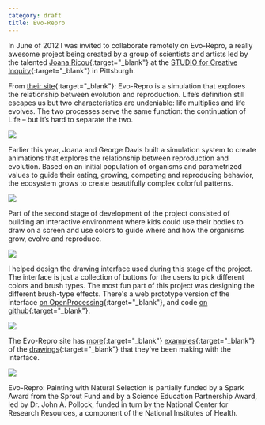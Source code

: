 ```yaml
---
category: draft
title: Evo-Repro
---
```

In June of 2012 I was invited to collaborate remotely on Evo-Repro, a really awesome project being created by a group of scientists and artists led by the talented [Joana Ricou](http://www.joanaricou.com/){:target="_blank"} at the [STUDIO for Creative Inquiry](http://studioforcreativeinquiry.org/){:target="_blank"} in Pittsburgh.

From [their site](http://evorepro.tumblr.com/){:target="_blank"}:
Evo-Repro is a simulation that explores the relationship between evolution and reproduction. Life’s definition still escapes us but two characteristics are undeniable: life multiplies and life evolves. The two processes serve the same function: the continuation of Life – but it’s hard to separate the two.

![](/assets/projects/evo-repro/evo01.png)

Earlier this year, Joana and George Davis built a simulation system to create animations that explores the relationship between reproduction and evolution. Based on an initial population of organisms and parametrized values to guide their eating, growing, competing and reproducing behavior, the ecosystem grows to create beautifully complex colorful patterns.

![](/assets/projects/evo-repro/evo02.jpg)

Part of the second stage of development of the project consisted of building an interactive environment where kids could use their bodies to draw on a screen and use colors to guide where and how the organisms grow, evolve and reproduce.

![](/assets/projects/evo-repro/evo_interaction.png)

I helped design the drawing interface used during this stage of the project. The interface is just a collection of buttons for the users to pick different colors and brush types. The most fun part of this project was designing the different brush-type effects. There's a web prototype version of the interface [on OpenProcessing](http://www.openprocessing.org/sketch/64067){:target="_blank"}, and code [on github](https://github.com/thiagohersan/evoReproBrushProcessing){:target="_blank"}.

![](/assets/projects/evo-repro/evo_interface.png)

The Evo-Repro site has [more](http://evorepro.tumblr.com/post/27481040582/screenshot){:target="_blank"} [examples](http://evorepro.tumblr.com/post/27353809477/screenshot-from-painting-with-natural-selection){:target="_blank"} of the [drawings](http://evorepro.tumblr.com/post/27833528115/by-celine-berger){:target="_blank"} that they’ve been making with the interface.

![](/assets/projects/evo-repro/evo_drawing.jpg)

Evo-Repro: Painting with Natural Selection is partially funded by a Spark Award from the Sprout Fund and by a Science Education Partnership Award, led by Dr. John A. Pollock, funded in turn by the National Center for Research Resources, a component of the National Institutes of Health.
